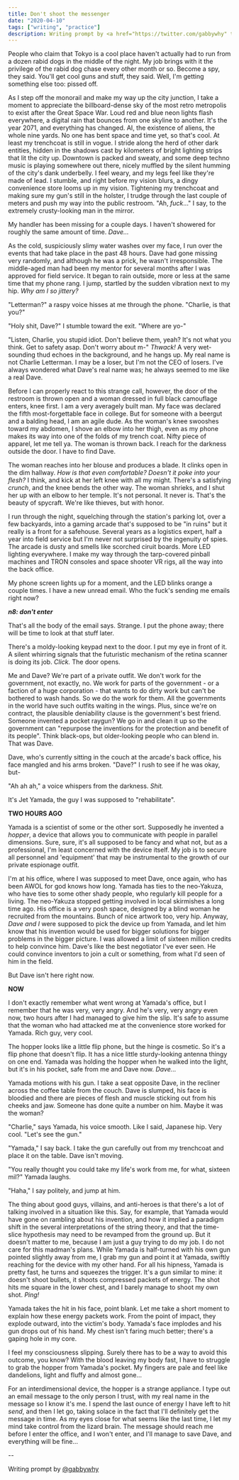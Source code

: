 ```yaml
---
title: Don't shoot the messenger
date: "2020-04-10"
tags: ["writing", "practice"]
description: Writing prompt by <a href="https://twitter.com/gabbywhy" target=_blank>@gabbywhy</a>
---
```

People who claim that Tokyo is a cool place haven't actually had to run from a dozen rabid dogs in the middle of the night. My job brings with it the privilege of the rabid dog chase every other month or so. Become a spy, they said. You'll get cool guns and stuff, they said. Well, I'm getting something else too: pissed off.

As I step off the monorail and make my way up the city junction, I take a moment to appreciate the billboard-dense sky of the most retro metropolis to exist after the Great Space War. Loud red and blue neon lights flash everywhere, a digital rain that bounces from one skyline to another. It's the year 2071, and everything has changed. AI, the existence of aliens, the whole nine yards. No one has bent space and time yet, so that's cool. At least my trenchcoat is still in vogue. I stride along the herd of other dark entities, hidden in the shadows cast by kilometers of bright lighting strips that lit the city up. Downtown is packed and sweaty, and some deep techno music is playing somewhere out there, nicely muffled by the silent humming of the city's dank underbelly. I feel weary, and my legs feel like they're made of lead. I stumble, and right before my vision blurs, a dingy convenience store looms up in my vision. Tightening my trenchcoat and making sure my gun's still in the holster, I trudge through the last couple of meters and push my way into the public restroom. "Ah, <i>fuck</i>..." I say, to the extremely crusty-looking man in the mirror.

My handler has been missing for a couple days. I haven't showered for roughly the same amount of time. <i>Dave...</i>

As the cold, suspiciously slimy water washes over my face, I run over the events that had take place in the past 48 hours. Dave had gone missing very randomly, and although he was a prick, he wasn't irresponsible. The middle-aged man had been my mentor for several months after I was approved for field service. It began to rain outside, more or less at the same time that my phone rang. I jump, startled by the sudden vibration next to my hip. <i>Why am I so jittery?</i>

"Letterman?" a raspy voice hisses at me through the phone. "Charlie, is that you?"

"Holy shit, Dave?" I stumble toward the exit. "Where are yo-"

"Listen, Charlie, you stupid idiot. Don't believe them, yeah? It's not what you think. Get to safety asap. Don't worry about m-" <i>Thwack!</i> A very wet-sounding thud echoes in the background, and he hangs up. My real name is not Charlie Letterman. I may be a loser, but I'm not the CEO of losers. I've always wondered what Dave's real name was; he always seemed to me like a real Dave. 

Before I can properly react to this strange call, however, the door of the restroom is thrown open and a woman dressed in full black camouflage enters, knee first. I am a very averagely built man. My face was declared the fifth most-forgettable face in college. But for someone with a beergut and a balding head, I am an agile dude. As the woman's knee swooshes toward my abdomen, I shove an elbow into her thigh, even as my phone makes its way into one of the folds of my trench coat. Nifty piece of apparel, let me tell ya. The woman is thrown back. I reach for the darkness outside the door. I have to find Dave.

The woman reaches into her blouse and produces a blade. It clinks open in the dim hallway. <i>How is that even comfortable? Doesn't it poke into your flesh?</i> I think, and kick at her left knee with all my might. There's a satisfying <i>crunch</i>, and the knee bends the other way. The woman shrieks, and I shut her up with an elbow to her temple. It's not personal. It never is. That's the beauty of spycraft. We're like thieves, but with honor.

I run through the night, squelching through the station's parking lot, over a few backyards, into a gaming arcade that's supposed to be "in ruins" but it really is a front for a safehouse. Several years as a logistics expert, half a year into field service but I'm never not surprised by the ingenuity of spies. The arcade is dusty and smells like scorched ciruit boards. More LED lighting everywhere. I make my way through the tarp-covered pinball machines and TRON consoles and space shooter VR rigs, all the way into the back office.

My phone screen lights up for a moment, and the LED blinks orange a couple times. I have a new unread email. Who the fuck's sending me emails right now?

<b><i>n8: don't enter</i></b>

That's all the body of the email says. Strange. I put the phone away; there will be time to look at that stuff later.

There's a moldy-looking keypad next to the door. I put my eye in front of it. A silent whirring signals that the futuristic mechanism of the retina scanner is doing its job. <i>Click.</i> The door opens.

Me and Dave? We're part of a private outfit. We don't work for the government, not exactly, no. We work for parts of the government - or a faction of a huge corporation - that wants to do dirty work but can't be bothered to wash hands. So we do the work for them. All the governments in the world have such outfits waiting in the wings. Plus, since we're on contract, the plausible deniability clause is the government's best friend. Someone invented a pocket raygun? We go in and clean it up so the government can "repurpose the inventions for the protection and benefit of its people". Think black-ops, but older-looking people who can blend in. That was Dave.

Dave, who's currently sitting in the couch at the arcade's back office, his face mangled and his arms broken. "Dave?" I rush to see if he was okay, but-

"Ah ah ah," a voice whispers from the darkness. <i>Shit.</i>

It's Jet Yamada, the guy I was supposed to "rehabilitate".

<b>TWO HOURS AGO</b>

Yamada is a scientist of some or the other sort. Supposedly he invented a <i>hopper</i>, a device that allows you to communicate with people in parallel dimensions. Sure, sure, it's all supposed to be fancy and what not, but as a professional, I'm least concerned with the device itself. My job is to secure all personnel and 'equipment' that may be instrumental to the growth of our private espionage outfit.

I'm at his office, where I was supposed to meet Dave, once again, who has been AWOL for god knows how long. Yamada has ties to the neo-Yakuza, who have ties to some other shady people, who regularly kill people for a living. The neo-Yakuza stopped getting involved in local skirmishes a long time ago. His office is a very posh space, designed by a blind woman he recruited from the mountains. Bunch of nice artwork too, very hip. Anyway, <i>Dave and I</i> were supposed to pick the device up from Yamada, and let him know that his invention would be used for bigger solutions for bigger problems in the bigger picture. I was allowed a limit of sixteen million credits to help convince him. Dave's like the best negotiator I've ever seen. He could convince inventors to join a cult or something, from what I'd seen of him in the field.

But Dave isn't here right now.

<b>NOW</b>

I don't exactly remember what went wrong at Yamada's office, but I remember that he was very, very angry. And he's very, very angry even now, two hours after I had managed to give him the slip. It's safe to assume that the woman who had attacked me at the convenience store worked for Yamada. Rich guy, very cool.

The hopper looks like a little flip phone, but the hinge is cosmetic. So it's a flip phone that doesn't flip. It has a nice little sturdy-looking antenna thingy on one end. Yamada was holding the hopper when he walked into the light, but it's in his pocket, safe from me and Dave now. <i>Dave...</i>

Yamada motions with his gun. I take a seat opposite Dave, in the recliner across the coffee table from the couch. Dave is slumped, his face is bloodied and there are pieces of flesh and muscle sticking out from his cheeks and jaw. Someone has done quite a number on him. Maybe it was the woman?

"Charlie," says Yamada, his voice smooth. Like I said, Japanese hip. Very cool. "Let's see the gun."

"Yamada," I say back. I take the gun carefully out from my trenchcoat and place it on the table. Dave isn't moving.

"You really thought you could take my life's work from me, for what, sixteen mil?" Yamada laughs.

"Haha," I say politely, and jump at him.

The thing about good guys, villains, and anti-heroes is that there's a lot of talking involved in a situation like this. Say, for example, that Yamada would have gone on rambling about his invention, and how it implied a paradigm shift in the several interpretations of the string theory, and that the time-slice hypothesis may need to be revamped from the ground up. But it doesn't matter to me, because I am just a guy trying to do my job. I do not care for this madman's plans. While Yamada is half-turned with his own gun pointed slightly away from me, I grab my gun and point it at Yamada, swiftly reaching for the device with my other hand. For all his hipness, Yamada is pretty fast, he turns and squeezes the trigger. It's a gun similar to mine: it doesn't shoot bullets, it shoots compressed packets of energy. The shot hits me square in the lower chest, and I barely manage to shoot my own shot. <i>Ping!</i>

Yamada takes the hit in his face, point blank. Let me take a short moment to explain how these energy packets work. From the point of impact, they explode outward, into the victim's body. Yamada's face implodes and his gun drops out of his hand. My chest isn't faring much better; there's a gaping hole in my core.

I feel my consciousness slipping. Surely there has to be a way to avoid this outcome, you know? With the blood leaving my body fast, I have to struggle to grab the hopper from Yamada's pocket. My fingers are pale and feel like dandelions, light and fluffy and almost gone...

For an interdimensional device, the hopper is a strange appliance. I type out an email message to the only person I trust, with my real name in the message so I know it's me. I spend the last ounce of energy I have left to hit <i>send</i>, and then I let go, taking solace in the fact that I'll definitely get the message in time. As my eyes close for what seems like the last time, I let my mind take control from the lizard brain. The message should reach me before I enter the office, and I won't enter, and I'll manage to save Dave, and everything will be fine...


-- 

Writing prompt by <a href="https://twitter.com/gabbywhy" target=_blank>@gabbywhy</a>








